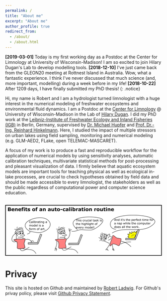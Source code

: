 ```yaml
---
permalink: /
title: "About me"
excerpt: "About me"
author_profile: true
redirect_from: 
  - /about/
  - /about.html
---
```


**[2019-03-01]** Today is my first working day as a Postdoc at the Center for Limnology at University of Wisconsin-Madison! I am so excited to join Hilary Dugan's Lab to develop modelling tools. **[2018-12-10]** I've just came back from the GLEON20 meeting at Rottnest Island in Australia. Wow, what a fantastic experience. I think I've never discussed that much science (and, more important, modelling) during a week before in my life!
**[2018-10-22]** After 1209 days, I have finally submitted my PhD thesis!
{: .notice}

Hi, my name is Robert and I am a hydrologist turned limnologist with a huge interest in the numerical modeling of freshwater ecosystems and environmental fluid dynamics. I am a Postdoc at the [Center for Limnology](https://limnology.wisc.edu/) @ University of Wisconsin-Madison in the Lab of [Hilary Dugan](https://dugan.limnology.wisc.edu/). I did my PhD work at the [Leibniz-Institute of Freshwater Ecology and Inland Fisheries (IGB)](https://www.igb-berlin.de/en) in Berlin, Germany, supervised by [Dr. Michael Hupfer](https://www.igb-berlin.de/en/hupfer) and [Prof. Dr.-Ing. Reinhard Hinkelmann](https://www.wahyd.tu-berlin.de/menue/about_us/team/head/prof_dr-ing_reinhard_hinkelmann/). Here, I studied the impact of multiple stressors on urban lakes using field sampling, monitoring and numerical modeling (e.g. GLM-AED2, FLake, open TELEMAC-MASCARET). 

A focus of my work is to produce a fast and reproducible workflow for the application of numerical models by using sensitivity analyses, automatic calibration techniques, multivariate statistical methods for post-processing and pleasant visualization of data. I firmly believe that aquatic ecosystem models are important tools for teaching physical as well as ecological in-lake processes, are crucial to check hypotheses obtained by field data and should be made accessible to every limnologist, the stakeholders as well as the public regardless of computational power and computer science education. 

<br/><img src='/images/model_calibration.png'>

Privacy
======
This site is hosted on Github and maintained by [Robert Ladwig](https://robertladwig.github.io/markdown/). For Github's privay policy, please visit [Github Privacy Statement](https://help.github.com/articles/github-privacy-statement/).
